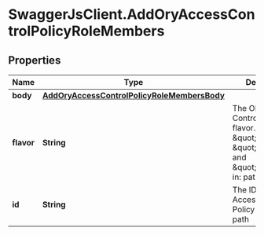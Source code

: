 # SwaggerJsClient.AddOryAccessControlPolicyRoleMembers

## Properties
Name | Type | Description | Notes
------------ | ------------- | ------------- | -------------
**body** | [**AddOryAccessControlPolicyRoleMembersBody**](AddOryAccessControlPolicyRoleMembersBody.md) |  | [optional] 
**flavor** | **String** | The ORY Access Control Policy flavor. Can be \&quot;regex\&quot;, \&quot;glob\&quot;, and \&quot;exact\&quot;.  in: path | 
**id** | **String** | The ID of the ORY Access Control Policy Role.  in: path | 


